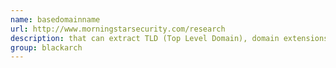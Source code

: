 ```yaml
---
name: basedomainname
url: http://www.morningstarsecurity.com/research
description: that can extract TLD (Top Level Domain), domain extensions (Second Level Domain + TLD), domain name, and hostname from fully qualified domain names. URL : http://www.morningstarsecurity.com/research Groups : blackarch blackarch-recon blackarch-scanner
group: blackarch
---
```

